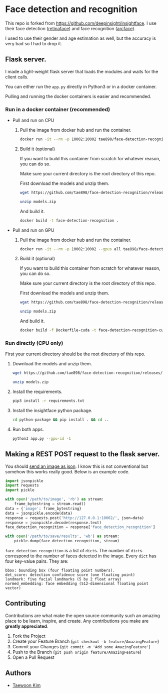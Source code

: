 # Face detection and recognition

This repo is forked from https://github.com/deepinsight/insightface. I use their face detection ([retinaface](https://paperswithcode.com/paper/190500641)) and face recognition ([arcface](https://paperswithcode.com/paper/arcface-additive-angular-margin-loss-for-deep)).

I used to use their gender and age estimation as well, but the accuracy is very bad so I had to drop it.

## Flask server.

I made a light-weight flask server that loads the modules and waits for the client calls. 

You can either run the `app.py` directly in Python3 or in a docker container.

Pulling and running the docker containers is easier and recommended.

### Run in a docker container (recommended)

- Pull and run on CPU

    1. Pull the image from docker hub and run the container.
        ```bash
        docker run -it --rm -p 10002:10002 tae898/face-detection-recognition:latest
        ```

    1. Build it (optional)
                
        If you want to build this container from scratch for whatever reason, you can do so.

        Make sure your current directory is the root directory of this repo.

        First download the models and unzip them.

        ```bash
        wget https://github.com/tae898/face-detection-recognition/releases/download/models/models.zip

        unzip models.zip
        ```

        And build it.        
        ```bash
        docker build -t face-detection-recognition .  
        ```

- Pull and run on GPU

    1. Pull the image from docker hub and run the container.
        ```bash
        docker run -it --rm -p 10002:10002 --gpus all tae898/face-detection-recognition-cuda:latest
        ```

    1. Build it (optional)

        If you want to build this container from scratch for whatever reason, you can do so.

        Make sure your current directory is the root directory of this repo.

        First download the models and unzip them.

        ```bash
        wget https://github.com/tae898/face-detection-recognition/releases/download/models/models.zip

        unzip models.zip
        ```

        And build it.        
        ```bash
        docker build -f Dockerfile-cuda -t face-detection-recognition-cuda .  
        ```

### Run directly (CPU only)

First your current directory should be the root directory of this repo.


1. Download the models and unzip them.
    ```bash
    wget https://github.com/tae898/face-detection-recognition/releases/download/models/models.zip

    unzip models.zip
    ```

1. Install the requirements.
    ```bash
    pip3 install -r requirements.txt
    ```

2. Install the insightface python package.

    ```bash
    cd python-package && pip install . && cd ..
    ```

3. Run both apps.
    ```bash
    python3 app.py --gpu-id -1
    ```

## Making a REST POST request to the flask server.

You should [send an image as json](https://jsonpickle.github.io/). I know this is not conventional but somehow this works really good. Below is an example code.

```python
import jsonpickle
import requests
import pickle

with open('/path/to/image', 'rb') as stream:
    frame_bytestring = stream.read()
data = {'image': frame_bytestring}
data = jsonpickle.encode(data)
response = requests.post('http://127.0.0.1:10002/', json=data)
response = jsonpickle.decode(response.text)
face_detection_recognition = response['face_detection_recognition']

with open('/path/to/save/results', 'wb') as stream:
    pickle.dump(face_detection_recognition, stream)
```

`face_detection_recognition` is a list of `dict`s. The number of `dict`s correspond to the number of faces detected in the image. Every `dict` has four key-value pairs. They are:

```
bbox: bounding box (four floating point numbers).
det_score: detection confidence score (one floating point)
landmark: five facial landmarks (5 by 2 float array)
normed_embedding: face embedding (512-dimensional floating point vector)
```

## Contributing

Contributions are what make the open source community such an amazing place to be learn, inspire, and create. Any contributions you make are **greatly appreciated**.

1. Fork the Project
2. Create your Feature Branch (`git checkout -b feature/AmazingFeature`)
3. Commit your Changes (`git commit -m 'Add some AmazingFeature'`)
4. Push to the Branch (`git push origin feature/AmazingFeature`)
5. Open a Pull Request


## Authors

* [Taewoon Kim](https://taewoonkim.com/) 